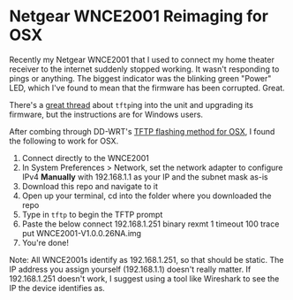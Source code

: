 # Netgear WNCE2001 Reimaging for OSX

Recently my Netgear WNCE2001 that I used to connect my home theater receiver to the internet suddenly stopped working. It wasn't responding to pings or anything. The biggest indicator was the blinking green "Power" LED, which I've found to mean that the firmware has been corrupted. Great.

There's a [great thread](https://community.netgear.com/t5/WiFi-Range-Extenders-Repeaters/WNCE2001-power-led-blinking-green-and-no-connection/td-p/383081/page/2) about `tftp`ing into the unit and upgrading its firmware, but the instructions are for Windows users.

After combing through DD-WRT's [TFTP flashing method for OSX](https://www.dd-wrt.com/wiki/index.php/TFTP_flash#Mac_OS_X), I found the following to work for OSX.

1. Connect directly to the WNCE2001
2. In System Preferences > Network, set the network adapter to configure IPv4 **Manually** with 192.168.1.1 as your IP and the subnet mask as-is
3. Download this repo and navigate to it
4. Open up your terminal, cd into the folder where you downloaded the repo
5. Type in `tftp` to begin the TFTP prompt
6. Paste the below
        connect 192.168.1.251
        binary
        rexmt 1
        timeout 100
        trace
        put WNCE2001-V1.0.0.26NA.img
7. You're done!

Note: All WNCE2001s identify as 192.168.1.251, so that should be static. The IP address you assign yourself (192.168.1.1) doesn't really matter. If 192.168.1.251 doesn't work, I suggest using a tool like Wireshark to see the IP the device identifies as.